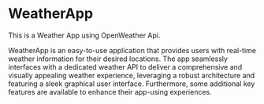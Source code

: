 # WeatherApp
This is a Weather App using OpenWeather Api. 

WeatherApp is an easy-to-use application that provides users with real-time weather information for their desired locations. The app seamlessly interfaces with a dedicated weather API to deliver a comprehensive and visually appealing weather experience, leveraging a robust architecture and featuring a sleek graphical user interface. Furthermore, some additional key features are available to enhance their app-using experiences.

